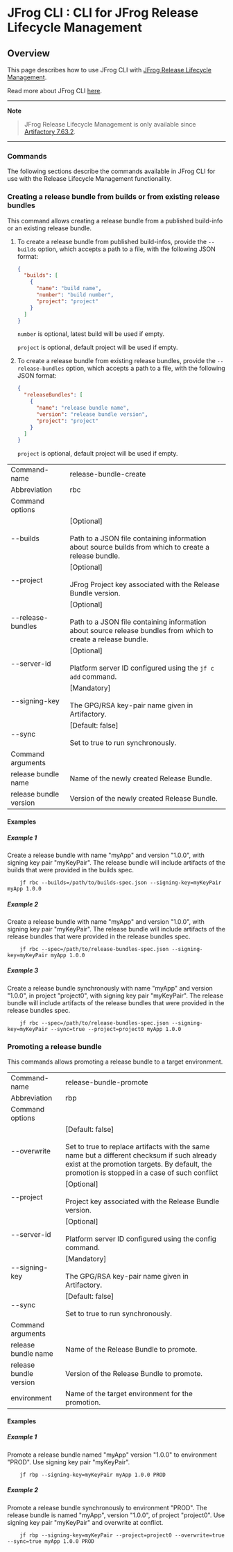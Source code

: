 # JFrog CLI : CLI for JFrog Release Lifecycle Management

## Overview

This page describes how to use JFrog CLI with [JFrog Release Lifecycle Management](https://jfrog.com/help/r/jfrog-artifactory-documentation/jfrog-release-lifecycle-management-solution).

Read more about JFrog CLI [here](https://jfrog.com/help/r/jfrog-cli).

---
**Note**
> JFrog Release Lifecycle Management is only available since [Artifactory 7.63.2](https://jfrog.com/help/r/jfrog-release-information/artifactory-7.63.2-cloud).
---

### Commands

The following sections describe the commands available in JFrog CLI for use with the Release Lifecycle Management functionality.

### Creating a release bundle from builds or from existing release bundles

This command allows creating a release bundle from a published build-info or an existing release bundle.  
1. To create a release bundle from published build-infos, provide the `--builds` option, which accepts a path to a file, with the following JSON format:
    ```json
    {
      "builds": [
        {
          "name": "build name",
          "number": "build number",
          "project": "project"
        }
      ]
    }
    ```
    `number` is optional, latest build will be used if empty.
    
    `project` is optional, default project will be used if empty.

2. To create a release bundle from existing release bundles, provide the `--release-bundles` option, which accepts a path to a file, with the following JSON format:
    ```json
    {
      "releaseBundles": [
        {
          "name": "release bundle name",
          "version": "release bundle version",
          "project": "project"
        }
      ]
    }
    ```
    `project` is optional, default project will be used if empty.

|                        |                                                                                                                                                                                                                                                                                       |
|------------------------|---------------------------------------------------------------------------------------------------------------------------------------------------------------------------------------------------------------------------------------------------------------------------------------|
| Command-name           | release-bundle-create                                                                                                                                                                                                                                                                 |
| Abbreviation           | rbc                                                                                                                                                                                                                                                                                   |
| Command options        |                                                                                                                                                                                                                                                                                       |
| --builds               | \[Optional\]<br><br>Path to a JSON file containing information about source builds from which to create a release bundle.                                                                                                                                                            |
| --project              | \[Optional\]<br><br>JFrog Project key associated with the Release Bundle version.                                                                                                                                                                                                           |
| --release-bundles      | \[Optional\]<br><br>Path to a JSON file containing information about source release bundles from which to create a release bundle.                                                                                                                                                   |
| --server-id            | \[Optional\]<br><br>Platform server ID configured using the `jf c add` command.                                                                                                                                                                                                           |
| --signing-key          | \[Mandatory\]<br><br>The GPG/RSA key-pair name given in Artifactory.                                                                                                                                                                                                                  |
| --sync                 | \[Default: false\]<br><br>Set to true to run synchronously.                                                                                                                                                                                                                           |
| Command arguments      |                                                                                                                                                                                                                                                                                       |
| release bundle name    | Name of the newly created Release Bundle.                                                                                                                                                                                                                                             |
| release bundle version | Version of the newly created Release Bundle.                                                                                                                                                                                                                                          |

#### Examples

##### Example 1

Create a release bundle with name "myApp" and version "1.0.0", with signing key pair "myKeyPair".
The release bundle will include artifacts of the builds that were provided in the builds spec. 
```
	jf rbc --builds=/path/to/builds-spec.json --signing-key=myKeyPair myApp 1.0.0
```
##### Example 2

Create a release bundle with name "myApp" and version "1.0.0", with signing key pair "myKeyPair".
The release bundle will include artifacts of the release bundles that were provided in the release bundles spec.
```
	jf rbc --spec=/path/to/release-bundles-spec.json --signing-key=myKeyPair myApp 1.0.0
```
##### Example 3

Create a release bundle synchronously with name "myApp" and version "1.0.0", in project "project0", with signing key pair "myKeyPair".
The release bundle will include artifacts of the release bundles that were provided in the release bundles spec.
```
	jf rbc --spec=/path/to/release-bundles-spec.json --signing-key=myKeyPair --sync=true --project=project0 myApp 1.0.0
```
### Promoting a release bundle

This commands allows promoting a release bundle to a target environment.

|                        |                                                                                                                                                                                                                        |
|------------------------|------------------------------------------------------------------------------------------------------------------------------------------------------------------------------------------------------------------------|
| Command-name           | release-bundle-promote                                                                                                                                                                                                 |
| Abbreviation           | rbp                                                                                                                                                                                                                    |
| Command options        |                                                                                                                                                                                                                        |
| --overwrite            | \[Default: false\]<br><br>Set to true to replace artifacts with the same name but a different checksum if such already exist at the promotion targets. By default, the promotion is stopped in a case of such conflict |
| --project              | \[Optional\]<br><br>Project key associated with the Release Bundle version.                                                                                                                                            |
| --server-id            | \[Optional\]<br><br>Platform server ID configured using the config command.                                                                                                                                            |
| --signing-key          | \[Mandatory\]<br><br>The GPG/RSA key-pair name given in Artifactory.                                                                                                                                                   |
| --sync                 | \[Default: false\]<br><br>Set to true to run synchronously.                                                                                                                                                            |
| Command arguments      |                                                                                                                                                                                                                        |
| release bundle name    | Name of the Release Bundle to promote.                                                                                                                                                                                 |
| release bundle version | Version of the Release Bundle to promote.                                                                                                                                                                              |
| environment            | Name of the target environment for the promotion.                                                                                                                                                                      |

#### Examples
##### Example 1

Promote a release bundle named "myApp" version "1.0.0" to environment "PROD".
Use signing key pair "myKeyPair".
```
	jf rbp --signing-key=myKeyPair myApp 1.0.0 PROD
```
##### Example 2

Promote a release bundle synchronously to environment "PROD".
The release bundle is named "myApp", version "1.0.0", of project "project0".
Use signing key pair "myKeyPair" and overwrite at conflict.
```
	jf rbp --signing-key=myKeyPair --project=project0 --overwrite=true --sync=true myApp 1.0.0 PROD
```